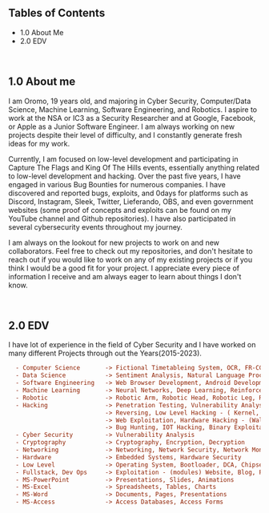
## Tables of Contents
- 1.0  About Me
- 2.0  EDV
<br>
<!-- <br><br><br><br><br><br> -->
<!-- <p dir="auto" align="center"><a target="_blank" href="https://discord.gg/users/621713529543720970"><img src="https://raw.githubusercontent.com/catppuccin/catppuccin/dev/assets/footers/gray0_ctp_on_line.svg?sanitize=true" style="max-width: 100%;"></a></p> -->

## 1.0 About me
I am Oromo, 19 years old, and majoring in Cyber Security, Computer/Data Science, Machine Learning, Software Engineering, and Robotics. I aspire to work at the NSA or IC3 as a Security Researcher and at Google, Facebook, or Apple as a Junior Software Engineer. I am always working on new projects despite their level of difficulty, and I constantly generate fresh ideas for my work.

Currently, I am focused on low-level development and participating in Capture The Flags and King Of The Hills events, essentially anything related to low-level development and hacking. Over the past five years, I have engaged in various Bug Bounties for numerous companies. I have discovered and reported bugs, exploits, and 0days for platforms such as Discord, Instagram, Sleek, Twitter, Lieferando, OBS, and even government websites (some proof of concepts and exploits can be found on my YouTube channel and Github repositories). I have also participated in several cybersecurity events throughout my journey.

I am always on the lookout for new projects to work on and new collaborators. Feel free to check out my repositories, and don't hesitate to reach out if you would like to work on any of my existing projects or if you think I would be a good fit for your project. I appreciate every piece of information I receive and am always eager to learn about things I don't know.

<br>

## 2.0 EDV

I have lot of experience in the field of Cyber Security and I have worked on many 
different Projects through out the Years(2015-2023).

```ini
  - Computer Science       -> Fictional Timetableing System, OCR, FR-CCTV - (Face Recognition AI)
  - Data Science           -> Sentiment Analysis, Natural Language Processing, Machine Learning
  - Software Engineering   -> Web Browser Development, Android Development, iOS Development
  - Machine Learning       -> Neural Networks, Deep Learning, Reinforcement Learning
  - Robotic                -> Robotic Arm, Robotic Head, Robotic Leg, Robotic Hand
  - Hacking                -> Penetration Testing, Vulnerability Analysis
                           -> Reversing, Low Level Hacking - ( Kernel, ...)
                           -> Web Exploitation, Hardware Hacking - (Wallet, USB, INP Devices)
                           -> Bug Hunting, IOT Hacking, Binary Exploitation, Car Hacking - (sort of?)
  - Cyber Security         -> Vulnerability Analysis
  - Cryptography           -> Cryptography, Encryption, Decryption
  - Networking             -> Networking, Network Security, Network Monitoring, VPNS, Packet Poisoning
  - Hardware               -> Embedded Systems, Hardware Security
  - Low Level              -> Operating System, Bootloader, DCA, Chipsets, MBU, Motherboards - (Fail)
  - Fullstack, Dev Ops     -> Exploitation - (modules) Website, Blog, Portofolio, Databases
  - MS-PowerPoint          -> Presentations, Slides, Animations
  - MS-Excel               -> Spreadsheets, Tables, Charts
  - MS-Word                -> Documents, Pages, Presentations
  - MS-Access              -> Access Databases, Access Forms
```
